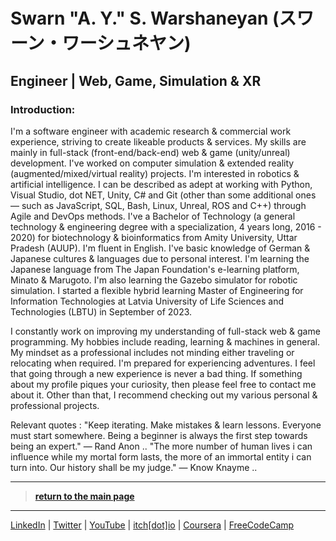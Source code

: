 # Swarn "A. Y." S. Warshaneyan (スワーン・ワーシュネヤン)

## Engineer | Web, Game, Simulation & XR

### Introduction:

I'm a software engineer with academic research & commercial work experience, striving to create likeable products & services. My skills are mainly in full-stack (front-end/back-end) web & game (unity/unreal) development. I've worked on computer simulation & extended reality (augmented/mixed/virtual reality) projects. I'm interested in robotics & artificial intelligence. I can be described as adept at working with Python, Visual Studio, dot NET, Unity, C# and Git (other than some additional ones — such as JavaScript, SQL, Bash, Linux, Unreal, ROS and C++) through Agile and DevOps methods. I've a Bachelor of Technology (a general technology & engineering degree with a specialization, 4 years long, 2016 - 2020) for biotechnology & bioinformatics from Amity University, Uttar Pradesh (AUUP). I'm fluent in English. I've basic knowledge of German & Japanese cultures & languages due to personal interest. I'm learning the Japanese language from The Japan Foundation's e-learning platform, Minato & Marugoto. I'm also learning the Gazebo simulator for robotic simulation. I started a flexible hybrid learning Master of Engineering for Information Technologies at Latvia University of Life Sciences and Technologies (LBTU) in September of 2023. 

I constantly work on improving my understanding of full-stack web & game programming. My hobbies include reading, learning & machines in general. My mindset as a professional includes not minding either traveling or relocating when required. I'm prepared for experiencing adventures. I feel that going through a new experience is never a bad thing. If something about my profile piques your curiosity, then please feel free to contact me about it. Other than that, I recommend checking out my various personal & professional projects. 

Relevant quotes : 
"Keep iterating. Make mistakes & learn lessons. Everyone must start somewhere. Being a beginner is always the first step towards being an expert."
 — Rand Anon .. 
"The more number of human lives i can influence while my mortal form lasts, the more of an immortal entity i can turn into. Our history shall be my judge."
 — Know Knayme ..

------------

> [**return to the main page**](https://ahiyantra.github.io)

------------

[LinkedIn](https://www.linkedin.com/in/ahiyantra/) | [Twitter](https://twitter.com/ahiyantra) | [YouTube](https://www.youtube.com/channel/UCvqX8LLwojuty35CrIlRBVQ) | [itch[dot]io](https://ahiyantra.itch.io/) | [Coursera](https://www.coursera.org/user/2657076618258e21a915c1260c029e6c) | [FreeCodeCamp](https://www.freecodecamp.org/ahiyantra)
